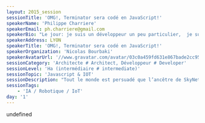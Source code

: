 ```yaml
---
layout: 2015_session
sessionTitle: 'OMG!, Terminator sera codé en JavaScript!'
speakerName: 'Philippe Charriere'
speakerEmail: ph.charriere@gmail.com
speakerBio: "Le jour: je suis un développeur un peu particulier,  je suis Responsable de communication pour un centre de R&D qui incube des startups (et plus particulièrement dans le monde de l'IOT).\nLa nuit: je deviens \"Golo Developer Advocate\" (Golo, le petit langage dynamique pour la JVM qui se fait incuber depuis peu chez Eclipse), mon rôle, évangéliser les geeks et former à Golo :)\nJ’ai aussi le plaisir d’être co-organisateur de la conférence Lyonnaise Mix-IT."
speakerAddress: LYON
speakerTitle: 'OMG!, Terminator sera codé en JavaScript!'
speakerOrganization: 'Nicolas Bourbaki'
speakerAvatarUrl: '//www.gravatar.com/avatar/03c0a459fd631e867bade2cc95517a4f?size=200&default=mm'
sessionCategory: 'Architecte # Architect, Développeur # Developer'
sessionLevel: 'Ha (intermédiaire # intermediate)'
sessionTopic: 'Javascript & IOT'
sessionDescription: "Tout le monde est persuadé que l’ancêtre de SkyNet, est le Turk (cf. The Sarah Connor Chronicles) … Eh bien non!, C’est B.O.B.! Un robot à roulette (le T-0). Et je vais vous expliquer comment tout à commencé: en devenant un “maker du dimanche”!.\n\nLa genèse de BOB (*):\n\n*: Bot Operative Behaviour\n\n- un thermomètre à leds avec un Arduino et Johnny-Five\n- SAM (j’aime bien donner des petits noms à mes jouets), qui va rendre le Nest obsolète, avec un Raspberry et une GrovePi qui va discuter avec le monde grâce à MQTT\n- BOB, le T-0, avec un Raspberry et une GoPiGo … Et bien sûr BOB et SAM discuteront entre eux\n\nEt tout ça propulsé par du JavaScript! \nIl y aura donc de la démo live avec du hardware.\nJe vous parlerais aussi de l’écosystème “hardware + javascript\"\n\n"
sessionTags:
    - 'IA / Robotique / IoT'
day: '1'
---
```


undefined
